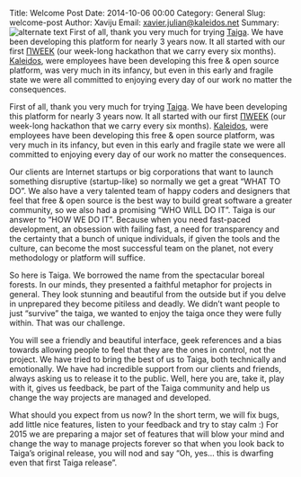 Title: Welcome Post
Date: 2014-10-06 00:00
Category: General
Slug: welcome-post
Author: Xaviju
Email: xavier.julian@kaleidos.net
Summary: ![alternate text](https://unsplash.imgix.net/reserve/J3URHssSQyqifuJVcgKu_Wald.jpg?q=75&fm=jpg&auto=format&s=1a8c268459129e81ef4b1dd5ad48e93a) First of all, thank you very much for trying [Taiga](https://taiga.io "Taiga.io"). We have been developing this platform for nearly 3 years now. It all started with our first [ΠWEEK](http://piweek.com "ΠWEEK (Personal Innovation Week)") (our week-long hackathon that we carry every six months). [Kaleidos](http://kaleidos.net "Kaleidos OpenSource"), were employees have been developing this free & open source  platform, was very much in its infancy, but even in this early and fragile state we were all committed to enjoying every day of our work no matter the consequences.

First of all, thank you very much for trying [Taiga][taiga]. We have been developing this platform for nearly 3 years now. It all started with our first [ΠWEEK][piweek] (our week-long hackathon that we carry every six months). [Kaleidos][kaleidos], were employees have been developing this free & open source  platform, was very much in its infancy, but even in this early and fragile state we were all committed to enjoying every day of our work no matter the consequences.

Our clients are Internet startups or big corporations that want to launch something disruptive (startup-like) so normally we get a great “WHAT TO DO”. We also have a very talented team of happy coders and designers that feel that free & open source is the best way to build great software a greater community, so we also had a promising “WHO WILL DO IT”. Taiga is our answer to “HOW WE DO IT”. Because when you need fast-paced development, an obsession with failing fast, a need for transparency and the certainty that a bunch of unique individuals, if given the tools and the culture, can become the most successful team on the planet, not every methodology or platform will suffice.

So here is Taiga. We borrowed the name from the spectacular boreal forests. In our minds, they presented a faithful metaphor for projects in general. They look stunning and beautiful from the outside but if you delve in unprepared they become pitiless and deadly. We didn’t want people to just “survive” the taiga, we wanted to enjoy the taiga once they were fully within. That was our challenge.

You will see a friendly and beautiful interface, geek references and a bias towards allowing people to feel that they are the ones in control, not the project. We have tried to bring the best of us to Taiga, both technically and emotionally. We have had incredible support from our clients and friends, always asking us to release it to the public. Well, here you are, take it, play with it, gives us feedback, be part of the Taiga community and help us change the way projects are managed and developed.

What should you expect from us now? In the short term, we will fix bugs, add little nice features,  listen to your feedback and try to stay calm :) For 2015 we are preparing a major set of features that will blow your mind and change the way to manage projects forever so that when you look back to Taiga’s original release, you will nod and say “Oh, yes… this is dwarfing even that first Taiga release”.

[taiga]: https://taiga.io "Taiga.io"
[piweek]: http://piweek.com "ΠWEEK (Personal Innovation Week)"
[kaleidos]: http://kaleidos.net "Kaleidos OpenSource"
